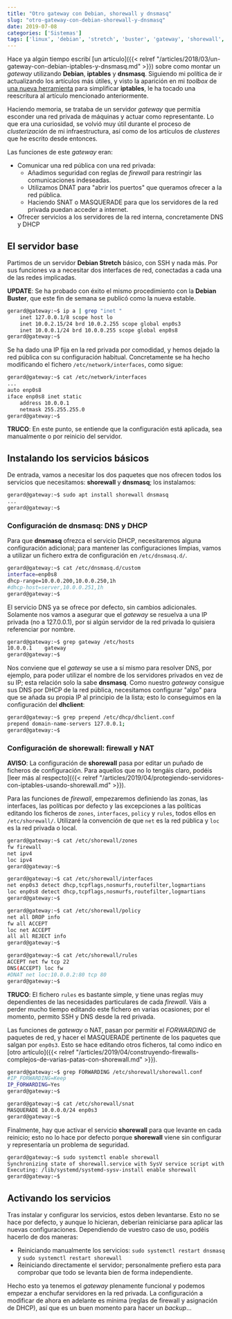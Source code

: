```yaml
---
title: "Otro gateway con Debian, shorewall y dnsmasq"
slug: "otro-gateway-con-debian-shorewall-y-dnsmasq"
date: 2019-07-08
categories: ['Sistemas']
tags: ['linux', 'debian', 'stretch', 'buster', 'gateway', 'shorewall', 'dnsmasq']
---
```


Hace ya algún tiempo escribí [un artículo]({{< relref "/articles/2018/03/un-gateway-con-debian-iptables-y-dnsmasq.md" >}}) sobre como montar un *gateway* utilizando **Debian**, **iptables** y **dnsmasq**. Siguiendo mi política de ir actualizando los artículos más útiles, y visto la aparición en mi *toolbox* de [una nueva herramienta](/tag/shorewall.html) para simplificar **iptables**, le ha tocado una reescritura al artículo mencionado anteriormente.<!--more-->

Haciendo memoria, se trataba de un servidor *gateway* que permitía esconder una red privada de máquinas y actuar como representante. Lo que era una curiosidad, se volvió muy útil durante el proceso de *clusterización* de mi infraestructura, así como de los artículos de *clusteres* que he escrito desde entonces.

Las funciones de este *gateway* eran:

* Comunicar una red pública con una red privada:
    * Añadimos seguridad con reglas de *firewall* para restringir las comunicaciones indeseadas.
    * Utilizamos DNAT para "abrir los puertos" que queramos ofrecer a la red pública.
    * Haciendo SNAT o MASQUERADE para que los servidores de la red privada puedan acceder a internet.
* Ofrecer servicios a los servidores de la red interna, concretamente DNS y DHCP

## El servidor base

Partimos de un servidor **Debian Stretch** básico, con SSH y nada más. Por sus funciones va a necesitar dos interfaces de red, conectadas a cada una de las redes implicadas.

**UPDATE**: Se ha probado con éxito el mismo procedimiento con la **Debian Buster**, que este fin de semana se publicó como la nueva estable.

```bash
gerard@gateway:~$ ip a | grep "inet "
    inet 127.0.0.1/8 scope host lo
    inet 10.0.2.15/24 brd 10.0.2.255 scope global enp0s3
    inet 10.0.0.1/24 brd 10.0.0.255 scope global enp0s8
gerard@gateway:~$ 
```

Se ha dado una IP fija en la red privada por comodidad, y hemos dejado la red pública con su configuración habitual. Concretamente se ha hecho modificando el fichero `/etc/network/interfaces`, como sigue:

```bash
gerard@gateway:~$ cat /etc/network/interfaces
...
auto enp0s8
iface enp0s8 inet static
	address 10.0.0.1
	netmask 255.255.255.0
gerard@gateway:~$ 
```

**TRUCO**: En este punto, se entiende que la configuración está aplicada, sea manualmente o por reinicio del servidor.

## Instalando los servicios básicos

De entrada, vamos a necesitar los dos paquetes que nos ofrecen todos los servicios que necesitamos: **shorewall** y **dnsmasq**; los instalamos:

```bash
gerard@gateway:~$ sudo apt install shorewall dnsmasq
...
gerard@gateway:~$ 
```

### Configuración de dnsmasq: DNS y DHCP

Para que **dnsmasq** ofrezca el servicio DHCP, necesitaremos alguna configuración adicional; para mantener las configuraciones limpias, vamos a utilizar un fichero extra de configuración en `/etc/dnsmasq.d/`.

```bash
gerard@gateway:~$ cat /etc/dnsmasq.d/custom 
interface=enp0s8
dhcp-range=10.0.0.200,10.0.0.250,1h
#dhcp-host=server,10.0.0.251,1h
gerard@gateway:~$ 
```

El servicio DNS ya se ofrece por defecto, sin cambios adicionales. Solamente nos vamos a asegurar que el *gateway* se resuelva a una IP privada (no a 127.0.0.1), por si algún servidor de la red privada lo quisiera referenciar por nombre.

```bash
gerard@gateway:~$ grep gateway /etc/hosts
10.0.0.1	gateway
gerard@gateway:~$ 
```

Nos conviene que el *gateway* se use a sí mismo para resolver DNS, por ejemplo, para poder utilizar el nombre de los servidores privados en vez de su IP; esta relación solo la sabe **dnsmasq**. Como nuestro *gateway* consigue sus DNS por DHCP de la red pública, necesitamos configurar "algo" para que se añada su propia IP al principio de la lista; esto lo conseguimos en la configuración del **dhclient**:

```bash
gerard@gateway:~$ grep prepend /etc/dhcp/dhclient.conf
prepend domain-name-servers 127.0.0.1;
gerard@gateway:~$ 
```

### Configuración de shorewall: firewall y NAT

**AVISO**: La configuración de **shorewall** pasa por editar un puñado de ficheros de configuración. Para aquellos que no lo tengáis claro, podéis [leer más al respecto]({{< relref "/articles/2019/04/protegiendo-servidores-con-iptables-usando-shorewall.md" >}}).

Para las funciones de *firewall*, empezaremos definiendo las zonas, las interfaces, las políticas por defecto y las excepciones a las políticas editando los ficheros de `zones`, `interfaces`, `policy` y `rules`, todos ellos en `/etc/shorewall/`. Utilizaré la convención de que `net` es la red pública y `loc` es la red privada o local.

```bash
gerard@gateway:~$ cat /etc/shorewall/zones
fw firewall
net ipv4
loc ipv4
gerard@gateway:~$ 
```

```bash
gerard@gateway:~$ cat /etc/shorewall/interfaces 
net enp0s3 detect dhcp,tcpflags,nosmurfs,routefilter,logmartians
loc enp0s8 detect dhcp,tcpflags,nosmurfs,routefilter,logmartians
gerard@gateway:~$ 
```

```bash
gerard@gateway:~$ cat /etc/shorewall/policy 
net all DROP info
fw all ACCEPT
loc net ACCEPT
all all REJECT info
gerard@gateway:~$ 
```

```bash
gerard@gateway:~$ cat /etc/shorewall/rules 
ACCEPT net fw tcp 22
DNS(ACCEPT) loc fw
#DNAT net loc:10.0.0.2:80 tcp 80
gerard@gateway:~$ 
```

**TRUCO**: El fichero `rules` es bastante simple, y tiene unas reglas muy dependientes de las necesidades particulares de cada *firewall*. Váis a perder mucho tiempo editando este fichero en varias ocasiones; por el momento, permito SSH y DNS desde la red privada.

Las funciones de *gateway* o NAT, pasan por permitir el *FORWARDING* de paquetes de red, y hacer el MASQUERADE pertinente de los paquetes que salgan por `enp0s3`. Esto se hace editando otros ficheros, tal como indico en [otro artículo]({{< relref "/articles/2019/04/construyendo-firewalls-complejos-de-varias-patas-con-shorewall.md" >}}).

```bash
gerard@gateway:~$ grep FORWARDING /etc/shorewall/shorewall.conf
#IP_FORWARDING=Keep
IP_FORWARDING=Yes
gerard@gateway:~$ 
```

```bash
gerard@gateway:~$ cat /etc/shorewall/snat 
MASQUERADE 10.0.0.0/24 enp0s3
gerard@gateway:~$ 
```

Finalmente, hay que activar el servicio **shorewall** para que levante en cada reinicio; esto no lo hace por defecto porque **shorewall** viene sin configurar y representaría un problema de seguridad.

```bash
gerard@gateway:~$ sudo systemctl enable shorewall
Synchronizing state of shorewall.service with SysV service script with /lib/systemd/systemd-sysv-install.
Executing: /lib/systemd/systemd-sysv-install enable shorewall
gerard@gateway:~$ 
```

## Activando los servicios

Tras instalar y configurar los servicios, estos deben levantarse. Esto no se hace por defecto, y aunque lo hicieran, deberían reiniciarse para aplicar las nuevas configuraciones. Dependiendo de vuestro caso de uso, podéis hacerlo de dos maneras:

* Reiniciando manualmente los servicios: `sudo systemctl restart dnsmasq` y `sudo systemctl restart shorewall`
* Reiniciando directamente el servidor; personalmente prefiero esta para comprobar que todo se levanta bien de forma independiente.

Hecho esto ya tenemos el *gateway* plenamente funcional y podemos empezar a enchufar servidores en la red privada. La configuración a modificar de ahora en adelante es mínima (reglas de firewall y asignación de DHCP), así que es un buen momento para hacer un *backup*...
